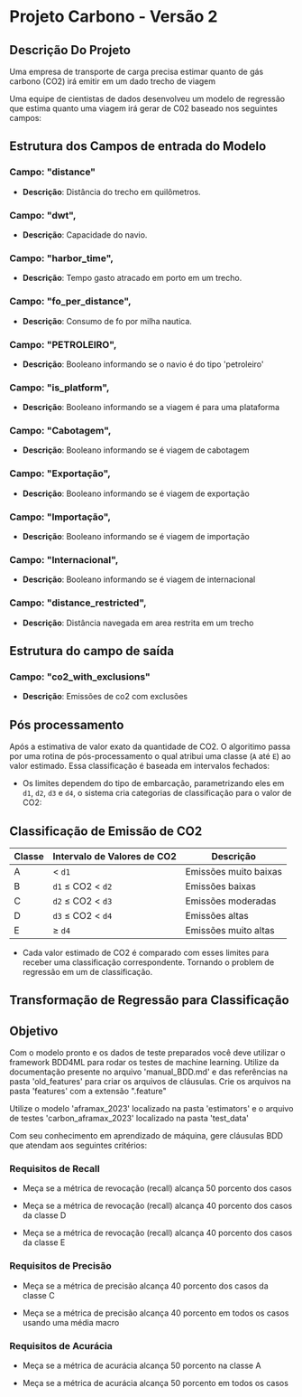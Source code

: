 # Projeto Carbono  - Versão 2

## Descrição Do Projeto

Uma empresa de transporte de carga precisa estimar quanto de gás carbono (CO2) irá emitir em um dado trecho de viagem

Uma equipe de cientistas de dados desenvolveu um modelo de regressão que estima quanto uma viagem irá gerar de C02 baseado nos seguintes campos:

## Estrutura dos Campos de entrada do Modelo

### Campo: "distance"
- **Descrição**: Distância do trecho em quilômetros.

### Campo: "dwt",
- **Descrição**: Capacidade do navio.

### Campo: "harbor_time",
- **Descrição**: Tempo gasto atracado em porto em um trecho.

### Campo: "fo_per_distance",
- **Descrição**: Consumo de fo por milha nautica.

### Campo: "PETROLEIRO",
- **Descrição**: Booleano informando se o navio é do tipo 'petroleiro'

### Campo: "is_platform",
- **Descrição**: Booleano informando se a viagem é para uma plataforma

### Campo: "Cabotagem",
- **Descrição**: Booleano informando se é viagem de cabotagem

### Campo: "Exportação",
- **Descrição**: Booleano informando se é viagem de exportação

### Campo: "Importação",
- **Descrição**: Booleano informando se é viagem de importação

### Campo: "Internacional",
- **Descrição**: Booleano informando se é viagem de internacional

### Campo: "distance_restricted",
- **Descrição**: Distância navegada em area restrita em um trecho

## Estrutura do campo de saída

### Campo: "co2_with_exclusions"
- **Descrição**: Emissões de co2 com exclusões

## Pós processamento

Após a estimativa de valor exato da quantidade de CO2. O algoritimo passa por uma rotina de pós-processamento o qual atribui uma classe (`A` até `E`) ao valor estimado. Essa classificação é baseada em intervalos fechados:

- Os limites dependem do tipo de embarcação, parametrizando eles em `d1`, `d2`, `d3` e `d4`, o sistema cria categorias de classificação para o valor de CO2:

## Classificação de Emissão de CO2

| Classe | Intervalo de Valores de CO2 | Descrição                              |
|--------|------------------------------|----------------------------------------|
| A      | < `d1`                       | Emissões muito baixas                  |
| B      | `d1` ≤ CO2 < `d2`            | Emissões baixas                        |
| C      | `d2` ≤ CO2 < `d3`            | Emissões moderadas                     |
| D      | `d3` ≤ CO2 < `d4`            | Emissões altas                         |
| E      | ≥ `d4`                       | Emissões muito altas                   |


- Cada valor estimado de CO2 é comparado com esses limites para receber uma classificação correspondente. Tornando o problem de regressão em um de classificação.

## Transformação de Regressão para Classificação


## Objetivo

Com o modelo pronto e os dados de teste preparados você deve utilizar o framework BDD4ML para rodar os testes de machine learning. Utilize da documentação presente no arquivo 'manual_BDD.md' e das referências na pasta 'old_features' para criar os arquivos de cláusulas. Crie os arquivos na pasta 'features' com a extensão ".feature"

Utilize o modelo 'aframax_2023' localizado na pasta 'estimators' e o arquivo de testes 'carbon_aframax_2023' localizado na pasta 'test_data'

Com seu conhecimento em aprendizado de máquina, gere cláusulas BDD que atendam aos seguintes critérios:

### Requisitos de Recall

- Meça se a métrica de revocação (recall) alcança 50 porcento dos casos

- Meça se a métrica de revocação (recall) alcança 40 porcento dos casos da classe D

- Meça se a métrica de revocação (recall) alcança 40 porcento dos casos da classe E


### Requisitos de Precisão

- Meça se a métrica de precisão alcança 40 porcento dos casos da classe C

- Meça se a métrica de precisão alcança 40 porcento em todos os casos usando uma média macro


### Requisitos de Acurácia

- Meça se a métrica de acurácia alcança 50 porcento na classe A

- Meça se a métrica de acurácia alcança 50 porcento em todos os casos
